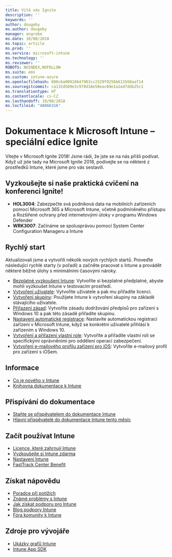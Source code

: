 ```yaml
---
title: Vítá vás Ignite
description: ''
keywords: ''
author: dougeby
ms.author: dougeby
manager: angrobe
ms.date: 10/08/2018
ms.topic: article
ms.prod: ''
ms.service: microsoft-intune
ms.technology: ''
ms.reviewer: ''
ROBOTS: NOINDEX,NOFOLLOW
ms.suite: ems
ms.custom: intune-azure
ms.openlocfilehash: 600c6a00910647983cc2329f9256b613560aaf14
ms.sourcegitcommit: ca132d509e3c978d18e50eac89e1a1ed7ddb25c1
ms.translationtype: HT
ms.contentlocale: cs-CZ
ms.lasthandoff: 10/08/2018
ms.locfileid: "48866316"
---
```

# <a name="microsoft-intune-documentation-40ignite-special-edition41"></a>Dokumentace k Microsoft Intune – speciální edice Ignite
Vítejte v Microsoft Ignite 2018! Jsme rádi, že jste se na nás přišli podívat. Když už jste tady na Microsoft Ignite 2018, podívejte se na některé z prostředků Intune, které jsme pro vás sestavili.

## <a name="try-our-hands-on-labs-at-ignite"></a>Vyzkoušejte si naše praktická cvičení na konferenci Ignite!
- **HOL3004**: Zabezpečte svá podniková data na mobilních zařízeních pomocí Microsoft 365 a Microsoft Intune, včetně podmíněného přístupu a Rozšířené ochrany před internetovými útoky v programu Windows Defender
- **WRK3007**: Začínáme se spolusprávou pomocí System Center Configuration Manageru a Intune

## <a name="quickstarts"></a>Rychlý start
Aktualizovali jsme a vytvořili několik nových rychlých startů. Proveďte následující rychlé starty (v pořadí) a začněte pracovat s Intune a provádět některé běžné úlohy s minimálními časovými nároky.

- [Bezplatné vyzkoušení Intune](free-trial-sign-up.md): Vytvoříte si bezplatné předplatné, abyste mohli vyzkoušet Intune v testovacím prostředí.    
- [Vytvoření uživatele](quickstart-create-user.md): Vytvoříte uživatele a pak mu přiřadíte licenci.
- [Vytvoření skupiny](quickstart-create-group.md): Použijete Intune k vytvoření skupiny na základě stávajícího uživatele.
- [Přiřazení zásad](get-started-policies.md): Vytvoříte zásadu dodržování předpisů pro zařízení s Windows 10 a pak této zásadě přiřadíte skupinu.
- [Nastavení automatické registrace](quickstart-setup-auto-enrollment.md): Nastavíte automatickou registraci zařízení v Microsoft Intune, když se konkrétní uživatelé přihlásí k zařízením s Windows 10.
- [Vytvoření a přiřazení vlastní role](quickstart-create-custom-role.md): Vytvoříte a přiřadíte vlastní roli se specifickými oprávněními pro oddělení operací zabezpečení. 
- [Vytvoření e-mailového profilu zařízení pro iOS](quickstart-email-profile.md): Vytvoříte e-mailový profil pro zařízení s iOSem.

## <a name="learn"></a>Informace
- [Co je nového v Intune](whats-new.md)
- [Knihovna dokumentace k Intune](https://docs.microsoft.com/intune/)

## <a name="contribute-to-docs"></a>Přispívání do dokumentace
- [Staňte se přispěvatelem do dokumentace Intune](https://github.com/MicrosoftDocs/IntuneDocs/blob/master/README.md)  
- [Hlavní přispěvatelé do dokumentace Intune tento měsíc](https://github.com/MicrosoftDocs/IntuneDocs/graphs/contributors?from=2018-09-01&to=2018-11-30&type=c)  

## <a name="start-using-intune"></a>Začít používat Intune
- [Licence, které zahrnují Intune](licenses.md)
- [Vyzkoušejte si Intune zdarma](free-trial-sign-up.md)
- [Nastavení Intune](setup-steps.md)
- [FastTrack Center Benefit](https://docs.microsoft.com/enterprise-mobility-security/Solutions/enterprise-mobility-fasttrack-program)

## <a name="get-help"></a>Získat nápovědu
- [Poradce při potížích](help-desk-operators.md)
- [Známé problémy s Intune](known-issues.md)
- [Jak získat podporu pro Intune](get-support.md)
- [Blog podpory Intune](https://blogs.technet.microsoft.com/intunesupport/)
- [Fóra komunity k Intune](https://techcommunity.microsoft.com/t5/Enterprise-Mobility-Security/ct-p/EMS)

## <a name="developer-resources"></a>Zdroje pro vývojáře
- [Ukázky grafů Intune](https://github.com/microsoftgraph/powershell-intune-samples)
- [Intune App SDK](app-sdk-get-started.md)
